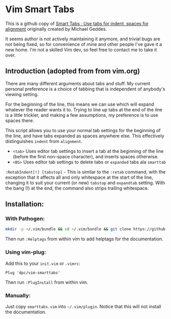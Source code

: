# Vim Smart Tabs

This is a github copy of [Smart Tabs : Use tabs for indent, spaces for alignment](http://www.vim.org/scripts/script.php?script_id=231) originally created by Michael Geddes.

It seems author is not actively maintaining it anymore, and trivial bugs are not
being fixed, so for convenience of mine and other people I've gave it a new
home. I'm not a skilled Vim dev, so feel free to contact me to take it over.

## Introduction (adopted from from vim.org)

There are many different arguments about tabs and stuff.  My current personal
preference is a choice of tabbing that is independent of anybody's viewing
setting.

For the beginning of the line, this means we can use <tabs> which will expand
whatever the reader wants it to.  Trying to line up tabs at the end of the line
is a little trickier, and making a few assumptions, my preference is to use
spaces there.

This script allows you to use your normal tab settings for the beginning of the
line, and have tabs expanded as spaces anywhere else.  This effectively
distinguishes `indent` from `alignment`.

* `<tab>`  Uses editor tab settings to insert a tab at the beginning of the
  line (before the first non-space character), and inserts spaces otherwise.
* `<BS>`  Uses editor tab settings to delete tabs or `expanded` tabs ala
  `smarttab`

`:RetabIndent[!] [tabstop]` - This is similar to the `:retab` command, with the
exception that it affects all and only whitespace at the start of the line,
changing it to suit your current (or new) `tabstop` and `expandtab` setting.
With the bang (!) at the end, the command also strips trailing  whitespace.

## Installation:

### With Pathogen:

```sh
mkdir -p ~/.vim/bundle && cd ~/.vim/bundle && git clone https://github.com/dpc/vim-smarttabs.git
```

Then run `:Helptags` from within vim to add helptags for the documentation.

### Using vim-plug:

Add this to your `init.vim` or `.vimrc`:
```vim
Plug 'dpc/vim-smarttabs'
```

Then run `:PlugInstall` from within vim.

### Manually:

Just copy `smarttabs.vim` into `~/.vim/plugin`. Notice that this will not
install the documentation.

